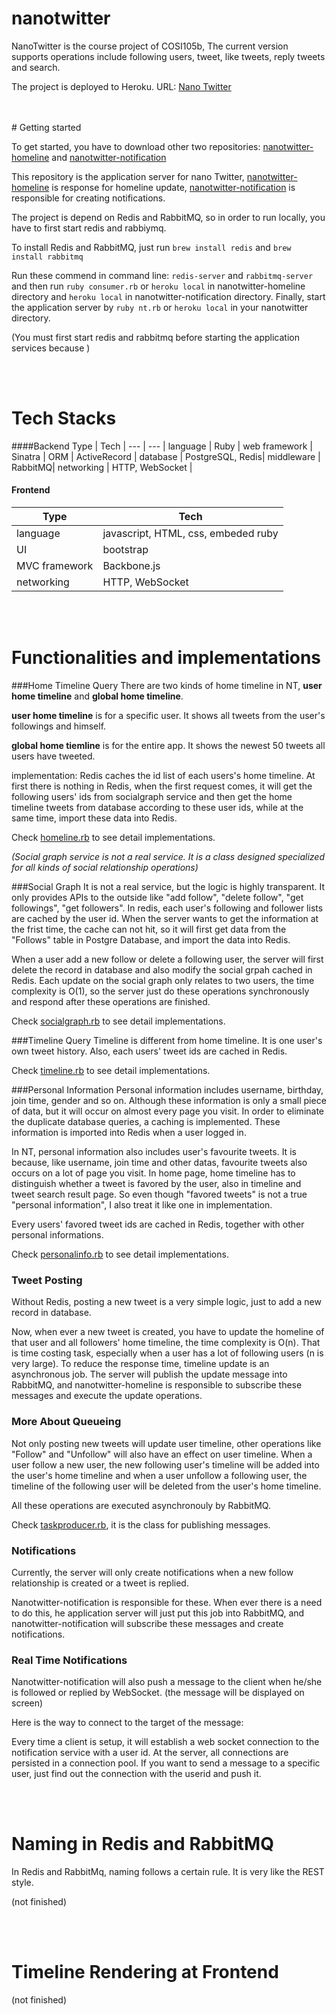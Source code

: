 # nanotwitter 

NanoTwitter is the course project of COSI105b, 
The current version supports operations include following users, tweet, like tweets, reply tweets and search.

The project is deployed to Heroku. URL: [Nano Twitter](https://nanotwitter-xx.herokuapp.com)

<br/>
<br/>
# Getting started

To get started, you have to download other two repositories: [nanotwitter-homeline](https://github.com/hongjic/nanotwitter-homeline) and [nanotwitter-notification](https://github.com/hongjic/nanotwitter-notification)
 
This repository is the application server for nano Twitter, [nanotwitter-homeline](https://github.com/hongjic/nanotwitter-homeline) is response for homeline update, [nanotwitter-notification](https://github.com/hongjic/nanotwitter-notification) is responsible for creating notifications.

The project is depend on Redis and RabbitMQ, so in order to run locally, you have to first start redis and rabbiymq. 

To install Redis and RabbitMQ, just run ``brew install redis`` and ``brew install rabbitmq``

Run these commend in command line: ``redis-server`` and ``rabbitmq-server`` and then run ``ruby consumer.rb`` or ``heroku local`` in nanotwitter-homeline directory and ``heroku local`` in nanotwitter-notification directory. Finally, start the application server by ``ruby nt.rb`` or ``heroku local`` in your nanotwitter directory.

(You must first start redis and rabbitmq before starting the application services because )

<br/>
<br/>

# Tech Stacks

####Backend
Type | Tech | 
--- | --- |
language | Ruby |
web framework | Sinatra |
ORM | ActiveRecord |
database | PostgreSQL, Redis|
middleware | RabbitMQ|
networking | HTTP, WebSocket |

#### Frontend
Type | Tech |
--- | --- |
language | javascript, HTML, css, embeded ruby |
UI | bootstrap |
MVC framework | Backbone.js |
networking | HTTP, WebSocket |

<br/>
<br/>



# Functionalities and implementations

###Home Timeline Query
There are two kinds of home timeline in NT, **user home timeline** and **global home timeline**.

**user home timeline** is for a specific user. It shows all tweets from the user's followings and himself. 

**global home tiemline** is for the entire app. It shows the newest 50 tweets all users have tweeted.

implementation: Redis caches the id list of each users's home timeline. At first there is nothing in Redis, when the first request comes, it will get the following users' ids from socialgraph service and then get the home timeline tweets from database according to these user ids, while at the same time, import these data into Redis.

Check [homeline.rb](https://github.com/hongjic/nanotwitter/blob/master/lib/caching/homeline.rb) to see detail implementations.

*(Social graph service is not a real service. It is a class designed specialized for all kinds of social relationship operations)*

###Social Graph
It is not a real service, but the logic is highly transparent. It only provides APIs to the outside like "add follow", "delete follow", "get followings", "get followers".
In redis, each user's following and follower lists are cached by the user id. When the server wants to get the information at the frist time, the cache can not hit, so it will first get data from the "Follows" table in Postgre Database, and import the data into Redis. 

When a user add a new follow or delete a following user, the server will first delete the record in database and also modify the social grpah cached in Redis. Each update on the social graph only relates to two users, the time complexity is O(1), so the server just do these operations synchronously and respond after these operations are finished.

Check [socialgraph.rb](https://github.com/hongjic/nanotwitter/blob/master/lib/caching/socialgraph.rb) to see detail implementations.

###Timeline Query
Timeline is different from home timeline. It is one user's own tweet history. Also, each users' tweet ids are cached in Redis.

Check [timeline.rb](https://github.com/hongjic/nanotwitter/blob/master/lib/caching/timeline.rb) to see detail implementations.

###Personal Information
Personal information includes username, birthday, join time, gender and so on. Although these information is only a small piece of data, but it will occur on almost every page you visit. In order to eliminate the duplicate database queries, a caching is implemented. These information is imported into Redis when a user logged in. 

In NT, personal information also includes user's favourite tweets. It is because, like username, join time and other datas, favourite tweets also occurs on a lot of page you visit. In home page, home timeline has to distinguish whether a tweet is favored by the user, also in timeline and tweet search result page. So even though "favored tweets" is not a true "personal information", I also treat it like one in implementation.

Every users' favored tweet ids are cached in Redis, together with other personal informations. 

Check [personalinfo.rb](https://github.com/hongjic/nanotwitter/blob/master/lib/caching/personalinfo.rb) to see detail implementations.

### Tweet Posting
Without Redis, posting a new tweet is a very simple logic, just to add a new record in database. 

Now, when ever a new tweet is created, you have to update the homeline of that user and all followers' home timeline, the time complexity is O(n). That is time costing task, especially when a user has a lot of following users (n is very large). To reduce the response time, timeline update is an asynchronous job. The server will publish the update message into RabbitMQ, and nanotwitter-homeline is responsible to subscribe these messages and execute the update operations. 

### More About Queueing
Not only posting new tweets will update user timeline, other operations like "Follow" and "Unfollow" will also have an effect on user timeline.
When a user follow a new user, the new following user's timeline will be added into the user's home timeline and when a user unfollow a following user, the timeline of the following user will be deleted from the user's home timeline.

All these operations are executed asynchronouly by RabbitMQ.

Check [taskproducer.rb](https://github.com/hongjic/nanotwitter/blob/master/lib/mqueue/taskproducer.rb), it is the class for publishing messages.

### Notifications
Currently, the server will only create notifications when a new follow relationship is created or a tweet is replied. 

Nanotwitter-notification is responsible for these. When ever there is a need to do this, he application server will just put this job into RabbitMQ, and nanotwitter-notification will subscribe these messages and create notifications. 

### Real Time Notifications
Nanotwitter-notification will also push a message to the client when he/she is followed or replied by WebSocket. (the message will be displayed on screen) 

Here is the way to connect to the target of the message:

Every time a client is setup, it will establish a web socket connection to the notification service with a user id. At the server, all connections are persisted in a connection pool. If you want to send a message to a specific user, just find out the connection with the userid and push it.


<br/>

<br/>

# Naming in Redis and RabbitMQ

In Redis and RabbitMq, naming follows a certain rule. It is very like the REST style. 

(not finished)

<br/>
<br/>


# Timeline Rendering at Frontend

(not finished)





